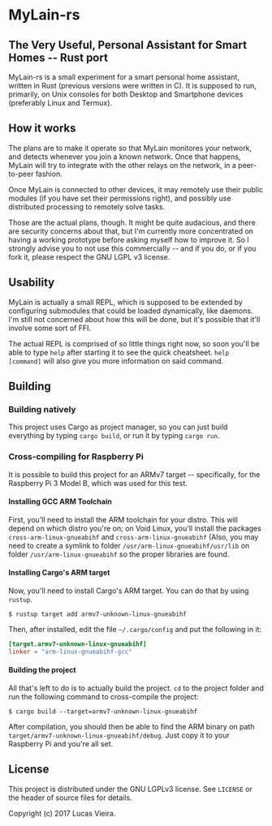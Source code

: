 MyLain-rs
=========

## The Very Useful, Personal Assistant for Smart Homes -- Rust port
MyLain-rs is a small experiment for a smart personal home assistant, written in Rust (previous versions were written in C). It is supposed to run, primarily, on Unix consoles for both Desktop and Smartphone devices (preferably Linux and Termux).

## How it works
The plans are to make it operate so that MyLain monitores your network, and detects whenever you join a known network. Once that happens, MyLain will try to integrate with the other relays on the network, in a peer-to-peer fashion.

Once MyLain is connected to other devices, it may remotely use their public modules (if you have set their permissions right), and possibly use distributed processing to remotely solve tasks.

Those are the actual plans, though. It might be quite audacious, and there are security concerns about that, but I'm currently more concentrated on having a working prototype before asking myself how to improve it. So I strongly advise you to not use this commercially -- and if you do, or if you fork it, please respect the GNU LGPL v3 license.

## Usability
MyLain is actually a small REPL, which is supposed to be extended by configuring submodules that could be loaded dynamically, like daemons. I'm still not concerned about how this will be done, but it's possible that it'll involve some sort of FFI.

The actual REPL is comprised of so little things right now, so soon you'll be able to type `help` after starting it to see the quick cheatsheet. `help [command]` will also give you more information on said command.

## Building
### Building natively
This project uses Cargo as project manager, so you can just build everything by typing `cargo build`, or run it by typing `cargo run`.

### Cross-compiling for Raspberry Pi
It is possible to build this project for an ARMv7 target -- specifically, for the Raspberry Pi 3 Model B, which was used for this test.

#### Installing GCC ARM Toolchain
First, you'll need to install the ARM toolchain for your distro. This will depend on which distro you're on; on Void Linux, you'll install the packages `cross-arm-linux-gnueabihf` and `cross-arm-linux-gnueabihf` (Also, you may need to create a symlink to folder `/usr/arm-linux-gnueabihf/usr/lib` on folder `/usr/arm-linux-gnueabihf` so the proper libraries are found.

#### Installing Cargo's ARM target
Now, you'll need to install Cargo's ARM target. You can do that by using `rustup`.

`$ rustup target add armv7-unknown-linux-gnueabihf`

Then, after installed, edit the file `~/.cargo/config` and put the following in it:

```conf
[target.armv7-unknown-linux-gnueabihf]
linker = "arm-linux-gnueabihf-gcc"
```

#### Building the project
All that's left to do is to actually build the project. `cd` to the project folder and run the following command to cross-compile the project:

`$ cargo build --target=armv7-unknown-linux-gnueabihf`

After compilation, you should then be able to find the ARM binary on path `target/armv7-unknown-linux-gnueabihf/debug`. Just copy it to your Raspberry Pi and you're all set.

## License
This project is distributed under the GNU LGPLv3 license. See `LICENSE` or the header of source files for details.

Copyright (c) 2017 Lucas Vieira.
